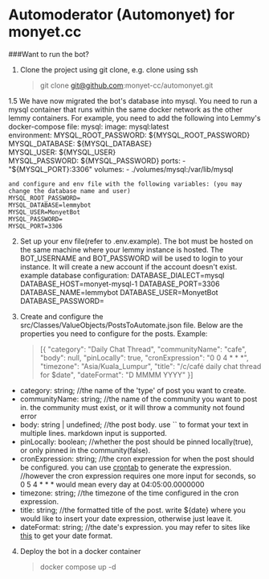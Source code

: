 # Automoderator (Automonyet) for monyet.cc

###Want to run the bot?

1.  Clone the project using git clone, e.g. clone using ssh

    > git clone git@github.com:monyet-cc/automonyet.git

1.5 We have now migrated the bot's database into mysql. You need to run a mysql container that runs within the same docker network as the other lemmy containers.
    For example, you need to add the following into Lemmy's docker-compose file:
    mysql:
        image: mysql:latest  
        environment:
          MYSQL_ROOT_PASSWORD: ${MYSQL_ROOT_PASSWORD}  
          MYSQL_DATABASE: ${MYSQL_DATABASE}  
          MYSQL_USER: ${MYSQL_USER}  
          MYSQL_PASSWORD: ${MYSQL_PASSWORD}  
        ports:
          - "${MYSQL_PORT}:3306"
        volumes:
          - ./volumes/mysql:/var/lib/mysql 

    and configure and env file with the following variables: (you may change the database name and user)
    MYSQL_ROOT_PASSWORD=
    MYSQL_DATABASE=lemmybot
    MYSQL_USER=MonyetBot
    MYSQL_PASSWORD=
    MYSQL_PORT=3306

2.  Set up your env file(refer to .env.example). The bot must be hosted on the same machine where your lemmy instance is hosted.
    The BOT_USERNAME and BOT_PASSWORD will be used to login to your instance. It will create a new account if the account doesn't exist.
    example database configuration:
    DATABASE_DIALECT=mysql
    DATABASE_HOST=monyet-mysql-1
    DATABASE_PORT=3306
    DATABASE_NAME=lemmybot
    DATABASE_USER=MonyetBot
    DATABASE_PASSWORD=

4.  Create and configure the src/Classes/ValueObjects/PostsToAutomate.json file. Below are the properties you need to configure for the posts.
    Example:
    > [{
        "category": "Daily Chat Thread",
        "communityName": "cafe",
        "body": null,
        "pinLocally": true,
        "cronExpression": "0 0 4 * * *",
        "timezone": "Asia/Kuala_Lumpur",
        "title": "/c/café daily chat thread for $date",
        "dateFormat": "D MMMM YYYY"
    }]

- category: string; //the name of the 'type' of post you want to create.
- communityName: string; //the name of the community you want to post in. the community must exist, or it will throw a community not found error
- body: string | undefined; //the post body. use `` to format your text in multiple lines. markdown input is supported.
- pinLocally: boolean; //whether the post should be pinned locally(true), or only pinned in the community(false).
- cronExpression: string; //the cron expression for when the post should be configured. you can use [crontab](https://crontab.guru/) to generate the expression.
  //however the cron expression requires one more input for seconds, so 0 5 4 \* \* \* would mean every day at 04:05:00.0000000
- timezone: string; //the timezone of the time configured in the cron expression.
- title: string; //the formatted title of the post. write ${date} where you would like to insert your date expression, otherwise just leave it.
- dateFormat: string; //the date's expression. you may refer to sites like [this](https://www.timeanddate.com/date/pattern.html) to get your date format.

4. Deploy the bot in a docker container
   > docker compose up -d
